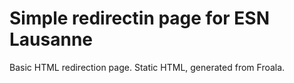 # Simple redirectin page for ESN Lausanne
Basic HTML redirection page. Static HTML, generated from Froala.
